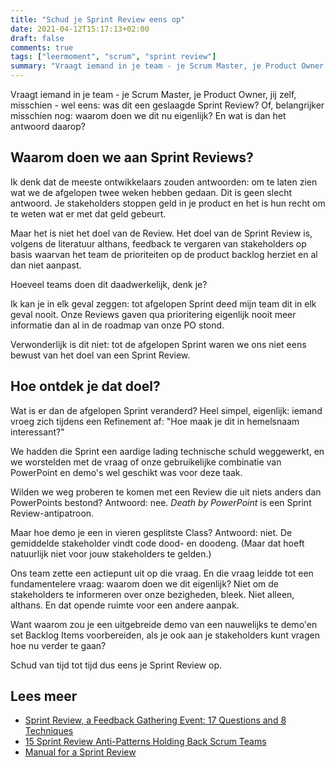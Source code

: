 ```yaml
---
title: "Schud je Sprint Review eens op"
date: 2021-04-12T15:17:13+02:00
draft: false
comments: true
tags: ["leermoment", "scrum", "sprint review"]
summary: "Vraagt iemand in je team - je Scrum Master, je Product Owner, jij zelf, misschien - wel eens: was dit een geslaagde Sprint Review? Of, belangrijker misschien nog: waarom doen we dit nu eigenlijk? En wat is dan het antwoord daarop?"
---
```


Vraagt iemand in je team - je Scrum Master, je Product Owner, jij zelf, misschien - wel eens: was dit een geslaagde Sprint Review? Of, belangrijker misschien nog: waarom doen we dit nu eigenlijk? En wat is dan het antwoord daarop?


## Waarom doen we aan Sprint Reviews?


Ik denk dat de meeste ontwikkelaars zouden antwoorden: om te laten zien wat we de afgelopen twee weken hebben gedaan. Dit is geen slecht antwoord. Je stakeholders stoppen geld in je product en het is hun recht om te weten wat er met dat geld gebeurt.


Maar het is niet het doel van de Review. Het doel van de Sprint Review is, volgens de literatuur althans, feedback te vergaren van stakeholders op basis waarvan het team de prioriteiten op de product backlog herziet en al dan niet aanpast.


Hoeveel teams doen dit daadwerkelijk, denk je?


Ik kan je in elk geval zeggen: tot afgelopen Sprint deed mijn team dit in elk geval nooit. Onze Reviews gaven qua prioritering eigenlijk nooit meer informatie dan al in de roadmap van onze PO stond.


Verwonderlijk is dit niet: tot de afgelopen Sprint waren we ons niet eens bewust van het doel van een Sprint Review.


## Hoe ontdek je dat doel?


Wat is er dan de afgelopen Sprint veranderd? Heel simpel, eigenlijk: iemand vroeg zich tijdens een Refinement af: "Hoe maak je dit in hemelsnaam interessant?" 


We hadden die Sprint een aardige lading technische schuld weggewerkt, en we worstelden met de vraag of onze gebruikelijke combinatie van PowerPoint en demo's wel geschikt was voor deze taak. 


Wilden we weg proberen te komen met een Review die uit niets anders dan PowerPoints bestond? Antwoord: nee. *Death by PowerPoint* is een Sprint Review-antipatroon.


Maar hoe demo je een in vieren gesplitste Class? Antwoord: niet. De gemiddelde stakeholder vindt code dood- en doodeng. (Maar dat hoeft natuurlijk niet voor jouw stakeholders te gelden.)


Ons team zette een actiepunt uit op die vraag. En die vraag leidde tot een fundamentelere vraag: waarom doen we dit eigenlijk? Niet om de stakeholders te informeren over onze bezigheden, bleek. Niet alleen, althans. En dat opende ruimte voor een andere aanpak.


Want waarom zou je een uitgebreide demo van een nauwelijks te demo'en set Backlog Items voorbereiden, als je ook aan je stakeholders kunt vragen hoe nu verder te gaan?


Schud van tijd tot tijd dus eens je Sprint Review op.


## Lees meer


* [Sprint Review, a Feedback Gathering Event: 17 Questions and 8 Techniques](http://agiletrail.com/2015/09/19/sprint-review-a-feedback-gathering-event-17-questions-and-8-techniques/)
* [15 Sprint Review Anti-Patterns Holding Back Scrum Teams](https://age-of-product.com/sprint-review-anti-patterns/)
* [Manual for a Sprint Review](https://www.scrumdesk.com/start/manual-for-scrumdesk-start/sprint-review/)
